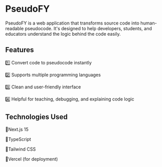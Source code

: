# PseudoFY

PseudoFY is a web application that transforms source code into human-readable pseudocode. It's designed to help developers, students, and educators understand the logic behind the code easily.

## Features

1️⃣ Convert code to pseudocode instantly

2️⃣ Supports multiple programming languages

3️⃣ Clean and user-friendly interface

4️⃣ Helpful for teaching, debugging, and explaining code logic

## Technologies Used

🔸️Next.js 15

🔸️TypeScript

🔸️Tailwind CSS

🔸️Vercel (for deployment)